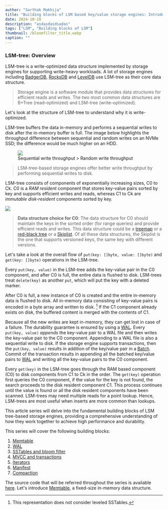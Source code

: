 ```yaml
---
author: "Sarthak Makhija"
title: "Building blocks of LSM based key/value storage engines: Introduction"
date: 2024-10-10
description: "asdasdasdsadas"
tags: ["LSM", "Building blocks of LSM"]
thumbnail: /bloomfilter_title.webp
caption: ""
---
```


### LSM-tree: Overview

LSM-tree is a write-optimized data structure implemented by storage engines for supporting write-heavy workloads. A lot of storage engines including [BadgerDB](https://github.com/dgraph-io/badger), [RocksDB](https://github.com/facebook/rocksdb) and
[LevelDB](https://github.com/google/leveldb) use LSM-tree as their core data structure.

> Storage engine is a software module that provides data structures for efficient reads and writes. The two most common data structures are B+Tree (read-optimized) and LSM-tree (write-optimized).

Let's look at the structure of LSM-tree to understand why it is write-optimized.

LSM-tree buffers the data in-memory and performs a sequential writes to disk after the in-memory buffer is full. The image below highlights the throughput difference between sequential and random writes on an NVMe SSD; the difference would be much higher on an HDD.

<figure>
    <img class="align-center" src="/sequential-random-write.png" /> 
    <figcaption class="figcaption">Sequential write throughput > Random write throughput</figcaption>
</figure>

> LSM-tree-based storage engines offer better write throughput by performing sequential writes to disk.

LSM-tree consists of components of exponentially increasing sizes, C0 to Ck. C0 is a *RAM resident* component that stores key-value pairs sorted by key and supports efficient writes and reads, whereas C1 to Ck are *immutable disk-resident* components sorted by key.

<img class="align-center" src="/lsm-c0-ck.png" />

> **Data structure choice for C0**: The data structure for C0 should maintain the keys in the sorted order (for range queries) and provide efficient reads and writes. This data structure could be a [treemap](https://docs.oracle.com/javase/8/docs/api/java/util/TreeMap.html) or a [red-black tree](https://en.wikipedia.org/wiki/Red%E2%80%93black_tree) or a [Skiplist](https://en.wikipedia.org/wiki/Skip_list). 
> Of all these data structures, the Skiplist is the one that supports versioned keys, the same key with different versions.

Let's take a look at the overall flow of `put(key: []byte, value: []byte)` and `get(key: []byte)` operations in the LSM-tree.

Every `put(key, value)` in the LSM-tree adds the key-value pair in the C0 component, and after C0 is full, the entire data is flushed to disk. 
LSM-trees treat `delete(key)` as another `put`, which will put the key with a deleted marker.

After C0 is full, a new instance of C0 is created and the entire in-memory data is flushed to disk. All in-memory data consisting of key-value 
pairs is encoded in a byte array and written to disk. [^1] If the C1 component already exists on disk, the buffered content is merged with the contents of C1.

Because all the new writes are kept in-memory, they can get lost in case of a failure. The durability guarantee is ensured by using 
a [WAL](https://github.com/SarthakMakhija/go-lsm/blob/main/log/wal.go). 
Every `put(key, value)` *appends* the key-value pair to a WAL file and then writes the key-value pair to the C0 component. Appending to a WAL 
file is also a sequential write to disk. If the storage engine supports transactions, then the `put(key, value)` results in addition of the
key/value pair in a [Batch](https://github.com/SarthakMakhija/go-lsm/blob/main/kv/batch.go). Commit of the transaction results in 
appending all the batched key/value pairs to [WAL](https://github.com/SarthakMakhija/go-lsm/blob/main/log/wal.go) and writing all 
the key-value pairs to the C0 component.

Every `get(key)` in the LSM-tree goes through the RAM based component (C0) to disk components from C1 to Ck in the order. 
The `get(key)` operation first queries the C0 component, if the value for the key is not found, the search proceeds to the disk resident 
component C1. This process continues until the value is found or all the disk resident components have been scanned. 
LSM-trees may need multiple reads for a point lookup. Hence, LSM-trees are most useful when inserts are more common than lookups.

This article series will delve into the fundamental building blocks of LSM tree-based storage engines, providing a comprehensive 
understanding of how they work together to achieve high performance and durability.

This series will cover the following building blocks:

1. [Memtable]()
2. [WAL]()
3. [SSTables and bloom filter]()
4. [MVCC and transactions]()
5. [Iterators]()
6. [Manifest]()
7. [Compaction]()

The source code that will be referred throughout the series is available [here](https://github.com/SarthakMakhija/go-lsm). Let's 
introduce [Memtable](), a fixed-size in-memory data structure.

[^1]: This representation does not consider leveled SSTables.